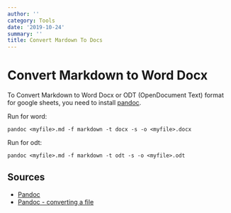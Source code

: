 ```yaml
---
author: ''
category: Tools
date: '2019-10-24'
summary: ''
title: Convert Mardown To Docs
---
```

# Convert Markdown to Word Docx

To Convert Markdown to Word Docx or ODT (OpenDocument Text) format for google sheets, you need to install [pandoc](https://pandoc.org/).

Run for word:

    pandoc <myfile>.md -f markdown -t docx -s -o <myfile>.docx

Run for odt:

    pandoc <myfile>.md -f markdown -t odt -s -o <myfile>.odt

## Sources

* [Pandoc](https://pandoc.org/)
* [Pandoc - converting a file](https://pandoc.org/getting-started.html#step-6-converting-a-file)
